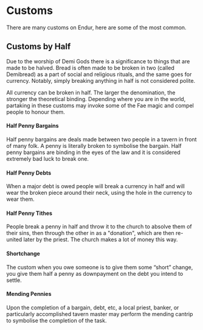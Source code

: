 # Customs
There are many customs on Endur, here are some of the most common.

## Customs by Half
Due to the worship of Demi Gods there is a significance to things that are made to be halved. Bread is often made to be broken in two (called Demibread) as a part of social and religious rituals, and the same goes for currency. Notably, simply breaking anything in half is not considered polite. 

All currency can be broken in half. The larger the denomination, the stronger the theoretical binding. Depending where you are in the world, partaking in these customs may invoke some of the Fae magic and compel people to honour them. 
#### Half Penny Bargains
Half penny bargains are deals made between two people in a tavern in front of many folk. A penny is literally broken to symbolise the bargain. Half penny bargains are binding in the eyes of the law and it is considered extremely bad luck to break one. 
#### Half Penny Debts
When a major debt is owed people will break a currency in half and will wear the broken piece around their neck, using the hole in the currency to wear them. 
#### Half Penny Tithes
People break a penny in half and throw it to the church to absolve them of their sins, then through the other in as a "donation", which are then re-united later by the priest. The church makes a lot of money this way. 

#### Shortchange
The custom when you owe someone is to give them some “short” change, you give them half a penny as downpayment on the debt you intend to settle.

#### Mending Pennies
Upon the completion of a bargain, debt, etc, a local priest, banker, or particularly accomplished tavern master may perform the mending cantrip to symbolise the completion of the task.
